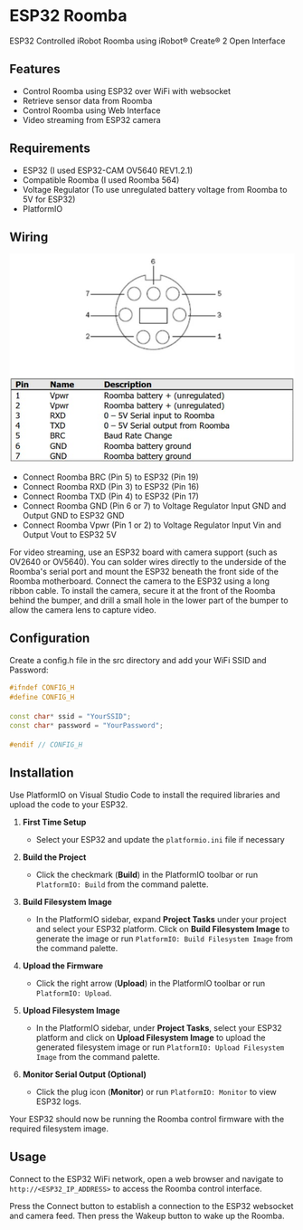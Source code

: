 # ESP32 Roomba

ESP32 Controlled iRobot Roomba using iRobot® Create® 2 Open Interface

## Features

- Control Roomba using ESP32 over WiFi with websocket
- Retrieve sensor data from Roomba
- Control Roomba using Web Interface
- Video streaming from ESP32 camera

## Requirements

- ESP32 (I used ESP32-CAM OV5640 REV1.2.1)
- Compatible Roomba (I used Roomba 564)
- Voltage Regulator (To use unregulated battery voltage from Roomba to 5V for ESP32)
- PlatformIO

## Wiring

![Roomba Pinouts](images/roomba-pinout.jpg)

- Connect Roomba BRC (Pin 5) to ESP32 (Pin 19)
- Connect Roomba RXD (Pin 3) to ESP32 (Pin 16)
- Connect Roomba TXD (Pin 4) to ESP32 (Pin 17)
- Connect Roomba GND (Pin 6 or 7) to Voltage Regulator Input GND and Output GND to ESP32 GND
- Connect Roomba Vpwr (Pin 1 or 2) to Voltage Regulator Input Vin and Output Vout to ESP32 5V

For video streaming, use an ESP32 board with camera support (such as OV2640 or OV5640). You can solder wires directly to the underside of the Roomba's serial port and mount the ESP32 beneath the front side of the Roomba motherboard. Connect the camera to the ESP32 using a long ribbon cable. To install the camera, secure it at the front of the Roomba behind the bumper, and drill a small hole in the lower part of the bumper to allow the camera lens to capture video.

## Configuration

Create a config.h file in the src directory and add your WiFi SSID and Password:

```cpp
#ifndef CONFIG_H
#define CONFIG_H

const char* ssid = "YourSSID";
const char* password = "YourPassword";

#endif // CONFIG_H
```

## Installation

Use PlatformIO on Visual Studio Code to install the required libraries and upload the code to your ESP32.

1. **First Time Setup**
    - Select your ESP32 and update the `platformio.ini` file if necessary

2. **Build the Project**
    - Click the checkmark (**Build**) in the PlatformIO toolbar or run `PlatformIO: Build` from the command palette.

3. **Build Filesystem Image**
    - In the PlatformIO sidebar, expand **Project Tasks** under your project and select your ESP32 platform. Click on **Build Filesystem Image** to generate the image or run `PlatformIO: Build Filesystem Image` from the command palette.

4. **Upload the Firmware**
    - Click the right arrow (**Upload**) in the PlatformIO toolbar or run `PlatformIO: Upload`.

5. **Upload Filesystem Image**
    - In the PlatformIO sidebar, under **Project Tasks**, select your ESP32 platform and click on **Upload Filesystem Image** to upload the generated filesystem image or run `PlatformIO: Upload Filesystem Image` from the command palette.

6. **Monitor Serial Output (Optional)**
    - Click the plug icon (**Monitor**) or run `PlatformIO: Monitor` to view ESP32 logs.

Your ESP32 should now be running the Roomba control firmware with the required filesystem image.

## Usage

Connect to the ESP32 WiFi network, open a web browser and navigate to `http://<ESP32_IP_ADDRESS>` to access the Roomba control interface.

Press the Connect button to establish a connection to the ESP32 websocket and camera feed. Then press the Wakeup button to wake up the Roomba.
